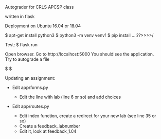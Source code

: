 Autograder for CRLS APCSP class


written in flask

Deployment on Ubuntu 16.04 or 18.04

$ apt-get install python3
$ python3 -m venv venv1 
$ pip install ....??>>>>/

Test:
$ flask run

Open browser.  Go to http://localhost:5000
You should see the application.
Try to autograde a file


$ <something about gunicorn here>
$ <something about ngnx here>





Updating an assignment:
* Edit app/forms.py
  - Edit the line with lab (line 6 or so) and add choices

* Edit app/routes.py
  - Edit index function, create a redirect for your new lab (see line 35 or so)
  - Create a feedback_labnumber
  - Edit it, look at feedback_1.04
  